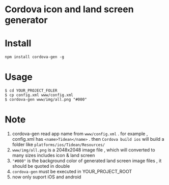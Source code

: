# Cordova icon and land screen generator

# Install 

```
npm install cordova-gen -g
```

# Usage

```
$ cd YOUR_PROJECT_FOLER
$ cp config.xml www/config.xml
$ cordova-gen www/img/all.png "#000"
```

# Note

1. cordova-gen read app name from `www/config.xml` . for example , config.xml has  `<name>Tidean</name>` . then `Cordova build ios` will build a folder like `platforms/ios/Tidean/Resources/`
2. `www/img/all.png` is a 2048x2048 image file , which will converted to many sizes includes icon & land screen
3. `"#000"` is the background color of generated land screen image files , it should be quoted in double
4. `cordova-gen` must be executed in YOUR_PROJECT_ROOT
5. now only suport iOS and android

